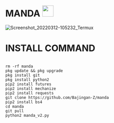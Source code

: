 # MANDA <img src="https://emojis.slackmojis.com/emojis/images/1588315024/8823/hyperkitty.gif" width="35px"></i></b></h2>


![Screenshot_20220312-105232_Termux](https://user-images.githubusercontent.com/95204908/158002691-5c2e54f7-7c85-4286-8eeb-0ca4b3b79938.jpg)


# INSTALL COMMAND
``````

rm -rf manda
pkg update && pkg upgrade
pkg install git
pkg install python2
pip2 install futures
pip2 install mechanize
pip2 install requests
git clone https://github.com/Bajingan-Z/manda
pip2 install bs4
cd manda
git pull
python2 manda_v2.py 
